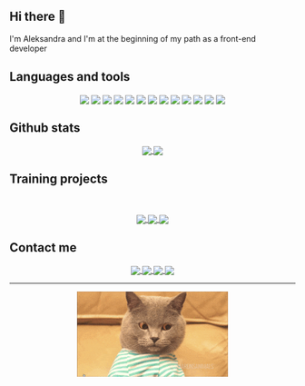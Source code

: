 ## Hi there  👋 ##
I'm Aleksandra and I'm at the beginning of my path as a front-end developer

## Languages and tools ##
<p align="center">
  <img align="center" src="https://img.shields.io/badge/-JavaScript-555?style=for-the-badge&logo=JavaScript" />
  <img align="center" src="https://img.shields.io/badge/-HTML5-555?style=for-the-badge&logo=HTML5" />
  <img align="center" src="https://img.shields.io/badge/-CSS3-555?style=for-the-badge&logo=CSS3&logoColor=0170ba" />
  <img align="center" src="https://img.shields.io/badge/-TypeScript-555?style=for-the-badge&logo=TypeScript" />
  <img align="center" src="https://img.shields.io/badge/-React-555?style=for-the-badge&logo=React" />
  <img align="center" src="https://img.shields.io/badge/-SASS-555?style=for-the-badge&logo=Sass" />
  <img align="center" src="https://img.shields.io/badge/-Webpack-555?style=for-the-badge&logo=Webpack" />
  <img align="center" src="https://img.shields.io/badge/-Git-555?style=for-the-badge&logo=Git" />
  <img align="center" src="https://img.shields.io/badge/-GitHub-555?style=for-the-badge&logo=GitHub" />
  <img align="center" src="https://img.shields.io/badge/-Node.js-555?style=for-the-badge&logo=nodedotjs" />
  <img align="center" src="https://img.shields.io/badge/-MongoDB-555?style=for-the-badge&logo=MongoDB" />
  <img align="center" src="https://img.shields.io/badge/-Netlify-555?style=for-the-badge&logo=Netlify" />
  <img align="center" src="https://img.shields.io/badge/-Heroku-555?style=for-the-badge&logo=Heroku&logoColor=8062a7" />
</p>  

## Github stats ##
<p align="center">
  <a href="https://github.com/GarretHawke?tab=repositories">
    <img height="150" align="center" src="https://github-readme-stats.vercel.app/api?username=garrethawke&include_all_commits=true&count_private=true&theme=cobalt" />
  </a>
  <a href="https://github.com/GarretHawke?tab=repositories">
    <img height="150" align="center" src="https://github-readme-stats.vercel.app/api/top-langs/?username=garrethawke&langs_count=10&layout=compact&theme=cobalt" />
  </a>
</p>  

## Training projects ##
<br>
<p align="center">
  <a href="https://garrethawke-english-for-kids.netlify.app/">
    <img height="40" align="center" src="https://img.shields.io/badge/-English for kids-f1e05a?style=for-the-badge&logo=react" />
  </a>
  <a href="https://romantic-banach-035a2a.netlify.app/">
    <img height="40" align="center" src="https://img.shields.io/badge/-Match--match game-75eeb2?style=for-the-badge&logo=typescript" />
  </a>
  <a href="https://rolling-scopes-school.github.io/garrethawke-JSFE2021Q1/photo-filter/">
    <img height="40" align="center" src="https://img.shields.io/badge/-Photo--filter-e582d8?style=for-the-badge&logo=javascript" />
  </a>
</p>

## Contact me ##  
<p align="center">
  <a href="https://www.linkedin.com/in/aleksandra-barabash/">
    <img height="30" align="center" src="https://img.shields.io/badge/-linkedin-0a66c2?style=for-the-badge&logo=linkedin&logoColor=fff" />
  </a>
  <a href="https://t.me/Garrett_Hawke">
    <img height="30" align="center" src="https://img.shields.io/badge/-telegram-26a5e4?style=for-the-badge&logo=telegram&logoColor=fff" />
  </a>
  <a href="https://www.instagram.com/sashka__barabashka/">
    <img height="30" align="center" src="https://img.shields.io/badge/-instagram-aa3897?style=for-the-badge&logo=instagram&logoColor=fff" />
  </a>
  <a href="mailto:alexandra17au@gmail.com">
    <img height="30" align="center" src="https://img.shields.io/badge/-gmail-ea4235?style=for-the-badge&logo=gmail&logoColor=fff" />
  </a>
</p>  

---  
<p align="center">
  <img height="150" src="https://github.com/GarretHawke/GarretHawke/blob/master/assets/cat.gif" />
</p>
